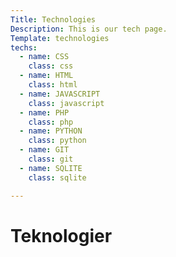 ```yaml
---
Title: Technologies
Description: This is our tech page.
Template: technologies
techs:
  - name: CSS
    class: css
  - name: HTML
    class: html
  - name: JAVASCRIPT
    class: javascript
  - name: PHP
    class: php
  - name: PYTHON
    class: python
  - name: GIT
    class: git
  - name: SQLITE
    class: sqlite

---
```

Teknologier
==========================
